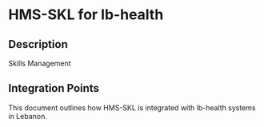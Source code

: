 # HMS-SKL for lb-health

## Description

Skills Management

## Integration Points

This document outlines how HMS-SKL is integrated with lb-health systems in Lebanon.
